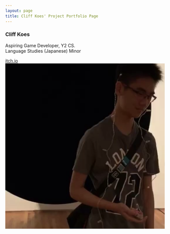 ```yaml
---
layout: page
title: Cliff Koes' Project Portfolio Page
---
```


### Cliff Koes

Aspiring Game Developer, Y2 CS.  
Language Studies (Japanese) Minor

[itch.io](https://domokunx.itch.io)
![domokunx.png](..%2Fimages%2Fdomokunx.png)
